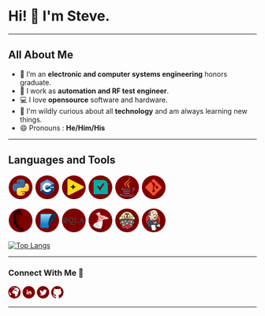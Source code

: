 # Hi! 👋 I'm Steve.

---

## All About Me

- 🔌 I’m an **electronic and computer systems engineering** honors graduate.
- 📡 I work as **automation and RF test engineer**.
- 💻 I love **opensource** software and hardware.
- 🚀 I'm wildly curious about all **technology** and am always learning new things.
- 😄 Pronouns : **He/Him/His**

---

## Languages and Tools

[![Python](resources/python-red-50.png)](https://www.python.org/)
[![C++](resources/cpp-red-50.png)](https://isocpp.org/)
[![Labview](resources/labview-red-50.png)](https://www.ni.com/en-nz/shop/labview.html)
[![TestStand](resources/teststand-red-50.png)](https://www.ni.com/en-nz/shop/electronic-test-instrumentation/application-software-for-electronic-test-and-instrumentation-category/what-is-teststand.html)
[![Java](resources/java-red-50.png)](https://www.java.com/en/)
[![Git](resources/git-red-50.png)](https://git-scm.com/)

[![Flask](resources/flask-red-50.png)](https://flask.palletsprojects.com/)
[![SQLite](resources/sqlite-red-50.png)](https://www.sqlite.org/index.html)
[![SQLAlchemy](resources/sqlalchemy-red-50.png)](https://www.sqlalchemy.org/)
[![SQL Server](resources/sqlserver-red-50.png)](https://www.microsoft.com/en-us/sql-server/)
[![Travis](resources/travis-red-50.png)](https://www.travis-ci.com/)
[![Jenkins](resources/jenkins-red-50.png)](https://www.jenkins.io/)

[![Top Langs](https://github-readme-stats.vercel.app/api/top-langs/?username=CreatingNull&layout=compact)](https://github.com/CreatingNull/)

***

### Connect With Me 🤝

[![Website](resources/globe-red-25.png)](https://nulltek.xyz)
[![LinkedIn](resources/linkedin-red-25.png)](https://linkedin.com/in/stephen-richardson-51b4087a)
[![Twitter](resources/twitter-red-25.png)](https://twitter.com/CreatingNull)
[![Github](resources/github-red-25.png)](https://github.com/CreatingNull)

***
